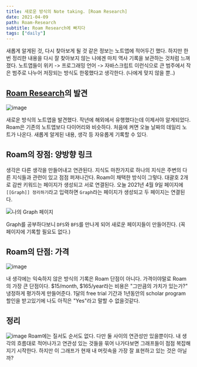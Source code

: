 ```yaml
---
title: 새로운 방식의 Note taking. [Roam Research]
date: 2021-04-09
path: Roam-Research
subtitle: Roam Research에 빠지다
tags: ["daily"]
---
```


새롭게 알게된 것, 다시 찾아보게 될 것 같은 정보는 노트앱에 적어두긴 했다. 하지만 한 번 정리한 내용을 다시 잘 찾아보지 않는 나에겐 마치 역사 기록을 보관하는 것처럼 느껴졌다. 노트앱들이 위키 -> 프로그래밍 언어 -> 자바스크립트 이런식으로 큰 범주에서 작은 범주로 나누어 저장되는 방식도 한몫했다고 생각한다. (나에게 맞지 않을 뿐..)


## [Roam Research](https://roamresearch.com/)의 발견

![image](https://user-images.githubusercontent.com/62214433/114191167-15c81180-9987-11eb-8bcf-70821d953d13.png)

새로운 방식의 노트앱을 발견했다. 작년에 해외에서 유행했다는데 이제서야 알게되었다. Roam은 기존의 노트앱보다 다이어리와 비슷하다. 처음에 켜면 오늘 날짜의 데일리 노트가 나온다. 새롭게 알게된 내용, 생각 등 자유롭게 기록할 수 있다. 

## Roam의 장점: 양방향 링크
생각은 다른 생각을 만들어내고 연관된다. 지식도 마찬가지로 하나의 지식은 주변의 다른 지식들과 관련이 있고 점점 퍼져나간다. Roam이 채택한 방식이 그렇다. 대괄호 2개로 감싼 키워드는 페이지가 생성되고 서로 연결된다. 오늘 2021년 4월 9일 페이지에 `[[Graph]] 정리하기`라고 입력하면 `Graph`라는 페이지가 생성되고 두 페이지는 연결된다.

![나의 Graph 페이지](https://user-images.githubusercontent.com/62214433/114197021-eae0bc00-998c-11eb-82f7-977f1c91feda.png)

Graph를 공부하다보니 `DFS`와 `BFS`를 만나게 되어 새로운 페이지들이 만들어진다. (꼭 페이지에 기록할 필요도 없다.) 


## Roam의 단점: 가격
![image](https://cdn.shortpixel.ai/spai/w_2790+q_lossless+ret_img+to_webp/https://i1.wp.com/ruizhidong.com/wp-content/uploads/2020/06/Roam_Research_Pricing.jpg?fit=900%2C490&ssl=1)

내 생각에는 익숙하지 않은 방식의 기록은 Roam 단점이 아니다. 가격이야말로 Roam의 가장 큰 단점이다. $15/month, $165/year라는 비용은 "그만큼의 가치가 있는가?" 냉정하게 평가하게 만들어준다. 1달의 free trial 기간과 1년동안의 scholar program 할인을 받고있기에 나도 아직은 "Yes"라고 말할 수 없을것같다. 


## 정리
![image](https://user-images.githubusercontent.com/62214433/114197905-c89b6e00-998d-11eb-871f-520f52b09a99.png)
Roam에는 질서도 순서도 없다. 다만 둘 사이의 연관성만 있을뿐이다. 내 생각의 흐름대로 적어나가고 연관성 있는 것들을 묶어 나가다보면 그래프들이 점점 복잡해지기 시작한다. 하지만 이 그래프가 현재 내 머릿속을 가장 잘 표현하고 있는 것은 아닐까?
